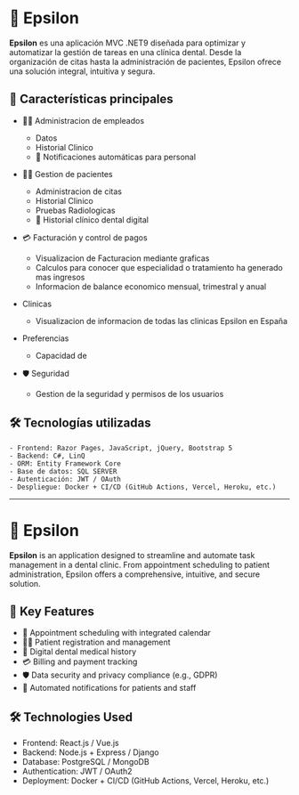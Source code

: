 # 🦷 Epsilon

**Epsilon** es una aplicación MVC .NET9 diseñada para optimizar y automatizar la gestión de tareas en una clínica dental. Desde la organización de citas hasta la administración de pacientes, Epsilon ofrece una solución integral, intuitiva y segura.

## 🚀 Características principales

- 👨‍⚕️ Administracion de empleados
    - Datos
    - Historial Clinico
    - 🔔 Notificaciones automáticas para personal
      
- 👨‍⚕️ Gestion de pacientes
    - Administracion de citas
    - Historial Clinico
    - Pruebas Radiologicas
    - 🦷 Historial clínico dental digital  

- 💳 Facturación y control de pagos
    - Visualizacion de Facturacion mediante graficas
    - Calculos para conocer que especialidad o tratamiento ha generado mas ingresos
    - Informacion de balance economico mensual, trimestral y anual  

- Clinicas
    - Visualizacion de informacion de todas las clinicas Epsilon en España

- Preferencias
    - Capacidad de 

- 🛡️ Seguridad
    - Gestion de la seguridad y permisos de los usuarios
        
## 🛠️ Tecnologías utilizadas
    - Frontend: Razor Pages, JavaScript, jQuery, Bootstrap 5
    - Backend: C#, LinQ
    - ORM: Entity Framework Core
    - Base de datos: SQL SERVER
    - Autenticación: JWT / OAuth
    - Despliegue: Docker + CI/CD (GitHub Actions, Vercel, Heroku, etc.)
____________________________________________________________________________________________________________________________________________________________________________________________________________________

# 🦷 Epsilon

**Epsilon** is an application designed to streamline and automate task management in a dental clinic. From appointment scheduling to patient administration, Epsilon offers a comprehensive, intuitive, and secure solution.

## 🚀 Key Features

- 📅 Appointment scheduling with integrated calendar
- 👨‍⚕️ Patient registration and management
- 🦷 Digital dental medical history
- 💳 Billing and payment tracking
- 🛡️ Data security and privacy compliance (e.g., GDPR)
- 🔔 Automated notifications for patients and staff

## 🛠️ Technologies Used

- Frontend: React.js / Vue.js  
- Backend: Node.js + Express / Django  
- Database: PostgreSQL / MongoDB  
- Authentication: JWT / OAuth2  
- Deployment: Docker + CI/CD (GitHub Actions, Vercel, Heroku, etc.)
